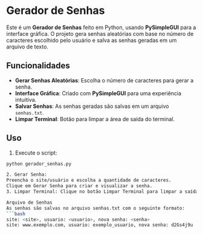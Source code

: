 # Gerador de Senhas

Este é um **Gerador de Senhas** feito em Python, usando **PySimpleGUI** para a interface gráfica. O projeto gera senhas aleatórias com base no número de caracteres escolhido pelo usuário e salva as senhas geradas em um arquivo de texto.

## Funcionalidades

- **Gerar Senhas Aleatórias**: Escolha o número de caracteres para gerar a senha.
- **Interface Gráfica**: Criado com **PySimpleGUI** para uma experiência intuitiva.
- **Salvar Senhas**: As senhas geradas são salvas em um arquivo `senhas.txt`.
- **Limpar Terminal**: Botão para limpar a área de saída do terminal.
  
## Uso

1. Execute o script:

```bash
python gerador_senhas.py

2. Gerar Senha:
Preencha o site/usuário e escolha a quantidade de caracteres.
Clique em Gerar Senha para criar e visualizar a senha.
3. Limpar Terminal: Clique no botão Limpar Terminal para limpar a saída.

Arquivo de Senhas
As senhas são salvas no arquivo senhas.txt com o seguinte formato:
```bash
site: <site>, usuario: <usuario>, nova senha: <senha>
site: www.exemplo.com, usuario: exemplo_usuario, nova senha: d2Gs4j9u

